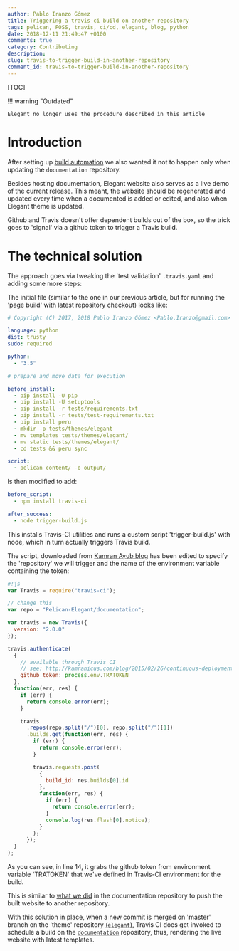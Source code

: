 ```yaml
---
author: Pablo Iranzo Gómez
title: Triggering a travis-ci build on another repository
tags: pelican, FOSS, travis, ci/cd, elegant, blog, python
date: 2018-12-11 21:49:47 +0100
comments: true
category: Contributing
description:
slug: travis-to-trigger-build-in-another-repository
comment_id: travis-to-trigger-build-in-another-repository
---
```


[TOC]

!!! warning "Outdated"

    Elegant no longer uses the procedure described in this article

# Introduction

After setting up [build automation]({filename}./travis-ci-and-doc-website.md) we also wanted it not to happen only when updating the `documentation` repository.

Besides hosting documentation, Elegant website also serves as a live demo of the current release. This meant, the website should be regenerated and updated every time when a documented is added or edited, and also when Elegant theme is updated.

Github and Travis doesn't offer dependent builds out of the box, so the trick goes to 'signal' via a github token to trigger a Travis build.

# The technical solution

The approach goes via tweaking the 'test validation' `.travis.yaml` and adding some more steps:

The initial file (similar to the one in our previous article, but for running the 'page build' with latest repository checkout) looks like:

```yaml
# Copyright (C) 2017, 2018 Pablo Iranzo Gómez <Pablo.Iranzo@gmail.com>

language: python
dist: trusty
sudo: required

python:
  - "3.5"

# prepare and move data for execution

before_install:
  - pip install -U pip
  - pip install -U setuptools
  - pip install -r tests/requirements.txt
  - pip install -r tests/test-requirements.txt
  - pip install peru
  - mkdir -p tests/themes/elegant
  - mv templates tests/themes/elegant/
  - mv static tests/themes/elegant/
  - cd tests && peru sync

script:
  - pelican content/ -o output/
```

Is then modified to add:

```yaml
before_script:
  - npm install travis-ci

after_success:
  - node trigger-build.js
```

This installs Travis-CI utilities and runs a custom script 'trigger-build.js' with node, which in turn actually triggers Travis build.

The script, downloaded from [Kamran Ayub blog](https://kamranicus.com/posts/2015-02-26-continuous-deployment-with-travis-ci) has been edited to specify the 'repository' we will trigger and the name of the environment variable containing the token:

<!-- yaspeller ignore:start -->

```js
#!js
var Travis = require("travis-ci");

// change this
var repo = "Pelican-Elegant/documentation";

var travis = new Travis({
  version: "2.0.0"
});

travis.authenticate(
  {
    // available through Travis CI
    // see: http://kamranicus.com/blog/2015/02/26/continuous-deployment-with-travis-ci/
    github_token: process.env.TRATOKEN
  },
  function(err, res) {
    if (err) {
      return console.error(err);
    }

    travis
      .repos(repo.split("/")[0], repo.split("/")[1])
      .builds.get(function(err, res) {
        if (err) {
          return console.error(err);
        }

        travis.requests.post(
          {
            build_id: res.builds[0].id
          },
          function(err, res) {
            if (err) {
              return console.error(err);
            }
            console.log(res.flash[0].notice);
          }
        );
      });
  }
);
```

<!-- yaspeller ignore:end -->

As you can see, in line 14, it grabs the github token from environment variable 'TRATOKEN' that we've defined in Travis-CI environment for the build.

This is similar to [what we did]({filename}./travis-ci-and-doc-website.md) in the documentation repository to push the built website to another repository.

With this solution in place, when a new commit is merged on 'master' branch on the 'theme' repository [(`elegant`)](https://github.com/Pelican-Elegant/elegant), Travis CI does get invoked to schedule a build on the [`documentation`](https://github.com/Pelican-Elegant/documentation) repository, thus, rendering the live website with latest templates.
